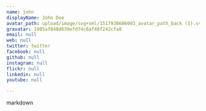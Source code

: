 ```yaml
---
name: john
displayName: John Doe
avatar_path: upload/image/svg+xml/1517938606003_avatar_path_back (1).svg
gravatar: 1985af848d639efd74c6af48f242cfa8
email: null
web: null
twitter: twitter
facebook: null
github: null
instagram: null
flickr: null
linkedin: null
youtube: null

---
```


markdown

